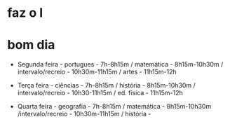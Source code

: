# faz o l
# bom dia

- Segunda feira - portugues - 7h-8h15m / matemática - 8h15m-10h30m / intervalo/recreio - 10h30m-11h15m / artes - 11h15m-12h

- Terça feira - ciências - 7h-8h15m / história - 8h15m-10h30m / intervalo/recreio - 10h30-11h15m / ed. física - 11h15m-12h

- Quarta feira - geografia - 7h-8h15m / matemática - 8h15m-10h30m /intervalo/recreio - 10h30m-11h15m / história - 

